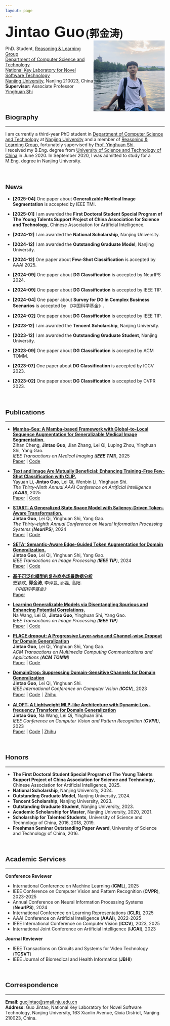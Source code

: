 ```yaml
---
layout: page
---
```



<!-- <font face="kai" size=7><b>郭金涛</b></font>    -->
<font size=7 face="Arial"><b>Jintao Guo</b></font> <font size=6 face="Arial"><b>(郭金涛)</b></font>\
<img align="right" src="./jintao_p5.jpg" width = "225"/>\
PhD. Student, [Reasoning & Learning Group](https://cs.nju.edu.cn/rl/index.htm) \
[Department of Computer Science and Technology](https://cs.nju.edu.cn/main.htm) \
[National Key Laboratory for Novel Software Technology](http://keysoftlab.nju.edu.cn/) \
[Nanjing University](https://www.nju.edu.cn/), Nanjing 210023, China \
**Supervisor:** Associate Professor [Yinghuan Shi](https://cs.nju.edu.cn/shiyh/index.htm) 

<!-- [Email](guojintao@smail.nju.edu.cn) | [Google Scholar](https://scholar.google.com/citations?user=K4lrdKc_YLUC) | [Github](https://github.com/lingeringlight) -->

<br />

## <font face="Arial"><b>Biography</b></font>
<!-- ## Biography -->
- - -
I am currently a third-year PhD student in [Department of Computer Science and Technology](https://cs.nju.edu.cn/main.htm) at [Nanjing University](https://www.nju.edu.cn/) and a member of [Reasoning & Learning Group](https://cs.nju.edu.cn/rl/index.htm), fortunately supervised by [Prof. Yinghuan Shi](https://cs.nju.edu.cn/shiyh/index.htm). \
I received my B.Eng. degree from [University of Science and Technology of China](https://www.ustc.edu.cn/) in June 2020. In September 2020, I was admitted to study for a M.Eng. degree in Nanjing University.

<br />

<!--
## <font face="Arial"><b>Research Interests</b></font>
My current research focuses on Computer Vision and Domain Generalization.
<br />
-->

## <font face="Arial"><b>News</b></font>
+ **[2025-04]** One paper about **Generalizable Medical Image Segmentation** is accepted by IEEE TMI.

+ **[2025-01]** I am awarded the **First Doctoral Student Special Program of The Young Talents Support Project of China Association for Science and Technology**, Chinese Association for Artificial Intelligence.

+ **[2024-12]** I am awarded the **National Scholarship**, Nanjing University.

+ **[2024-12]** I am awarded the **Outstanding Graduate Model**, Nanjing University.

+ **[2024-12]** One paper about **Few-Shot Classification** is accepted by AAAI 2025.

+ **[2024-09]** One paper about **DG Classification** is accepted by NeurIPS 2024.

+ **[2024-09]** One paper about **DG Classification** is accepted by IEEE TIP.

+ **[2024-04]** One paper about **Survey for DG in Complex Business Scenarios** is accepted by 《中国科学基金》.

+ **[2024-02]** One paper about **DG Classification** is accepted by IEEE TIP.

+ **[2023-12]** I am awarded the **Tencent Scholarship**, Nanjing University.

+ **[2023-12]** I am awarded the **Outstanding Graduate Student**, Nanjing University.

+ **[2023-09]** One paper about **DG Classification** is accepted by ACM TOMM.

+ **[2023-07]** One paper about **DG Classification** is accepted by ICCV 2023.

+ **[2023-02]** One paper about **DG Classification** is accepted by CVPR 2023.

<br />

## <font face="Arial"><b>Publications</b></font>
<!-- ## Publications -->
- - -
<!-- <img align="right" src="./ALOFT.jpg" width = "32%"/> -->

+ **[Mamba-Sea: A Mamba-based Framework with Global-to-Local Sequence Augmentation for Generalizable Medical Image Segmentation.](https://arxiv.org/abs/2504.17515)** \
Zihan Cheng, **Jintao Guo**, Jian Zhang, Lei Qi, Luping Zhou, Yinghuan Shi, Yang Gao. \
_IEEE Transactions on Medical Imaging (**IEEE TMI**)_, 2025 \
[Paper](https://arxiv.org/abs/2504.17515) | [Code](https://github.com/orange-czh/Mamba-Sea)

+ **[Text and Image Are Mutually Beneficial: Enhancing Training-Free Few-Shot Classification with CLIP.](https://arxiv.org/abs/2412.11375)** \
Yayuan Li, **Jintao Guo**, Lei Qi, Wenbin Li, Yinghuan Shi. \
_The Thirty-Ninth Annual AAAI Conference on Artificial Intelligence (**AAAI**)_, 2025 \
[Paper](https://arxiv.org/abs/2412.11375) | [Code](https://github.com/lyymuwu/TIMO)

+ **[START: A Generalized State Space Model with Saliency-Driven Token-Aware Transformation.](https://arxiv.org/abs/2410.16020)** \
**Jintao Guo**, Lei Qi, Yinghuan Shi, Yang Gao. \
_The Thirty-eighth Annual Conference on Neural Information Processing Systems (**NeurIPS**)_, 2024 \
[Paper](https://arxiv.org/abs/2410.16020) | [Code](https://github.com/lingeringlight/START)

+ **[SETA: Semantic-Aware Edge-Guided Token Augmentation for Domain Generalization.](https://arxiv.org/abs/2403.11792)** \
**Jintao Guo**, Lei Qi, Yinghuan Shi, Yang Gao. \
_IEEE Transactions on Image Processing (**IEEE TIP**)_, 2024 \
[Paper](https://arxiv.org/abs/2403.11792) | [Code](https://github.com/lingeringlight/SETA)

+ **[基于可泛化模型的复杂商务场景数据分析](https://lingeringlight.github.io/)** \
史颖欢, **郭金涛**, 李泽昆, 祁磊, 高阳. \
_《中国科学基金》_ \
[Paper](https://lingeringlight.github.io/)

+ **[Learning Generalizable Models via Disentangling Spurious and Enhancing Potential Correlations.](https://arxiv.org/abs/2401.05752)** \
Na Wang, Lei Qi, **Jintao Guo**, Yinghuan Shi, Yang Gao. \
_IEEE Transactions on Image Processing (**IEEE TIP**)_ \
[Paper](https://arxiv.org/abs/2401.05752) | [Code](https://github.com/RubyHoho/DGeneralization/)

+ **[PLACE dropout: A Progressive Layer-wise and Channel-wise Dropout for Domain Generalization](https://arxiv.org/abs/2112.03676)** \
**Jintao Guo**, Lei Qi, Yinghuan Shi, Yang Gao. \
_ACM Transactions on Multimedia Computing Communications and Applications (**ACM TOMM**)_ \
[Paper](https://arxiv.org/abs/2112.03676) | [Code](https://github.com/lingeringlight/PLACEdropout/)

+ **[DomainDrop: Suppressing Domain-Sensitive Channels for Domain Generalization](https://lingeringlight.github.io/)** \
**Jintao Guo**, Lei Qi, Yinghuan Shi. \
_IEEE International Conference on Computer Vision (**ICCV**)_, 2023 \
[Paper](https://arxiv.org/abs/2308.10285) | [Code](https://github.com/lingeringlight/DomainDrop/)｜[Zhihu](https://zhuanlan.zhihu.com/p/652198004)

+ **[ALOFT: A Lightweight MLP-like Architecture with Dynamic Low-frequency Transform for Domain Generalization](https://arxiv.org/abs/2303.11674)** \
**Jintao Guo**, Na Wang, Lei Qi, Yinghuan Shi. \
_IEEE Conference on Computer Vision and Pattern Recognition (**CVPR**)_, 2023 \
[Paper](https://arxiv.org/abs/2303.11674) | [Code](https://github.com/lingeringlight/ALOFT/) | [Zhihu](https://zhuanlan.zhihu.com/p/624598279)

<br />

## <font face="Arial"><b>Honors</b></font>
<!-- ## Honors -->
- - -
+ **The First Doctoral Student Special Program of The Young Talents Support Project of China Association for Science and Technology**, Chinese Association for Artificial Intelligence, 2025.
+ **National Scholarship**, Nanjing University, 2024.
+ **Outstanding Graduate Model**, Nanjing University, 2024.
+ **Tencent Scholarship**, Nanjing University, 2023.
+ **Outstanding Graduate Student**, Nanjing University, 2023.
+ **Academic Scholarship for Master**, Nanjing University, 2020, 2021.
+ **Scholarship for Talented Students**, University of Science and Technology of China, 2016, 2018, 2019.
+ **Freshman Seminar Outstanding Paper Award**, University of Science and Technology of China, 2016.

<br />

## <font face="Arial"><b>Academic Services</b></font>
<!-- ## Academic Services -->
- - -
**Conference Reviewer**
+ International Conference on Machine Learning (**ICML**), 2025
+ IEEE Conference on Computer Vision and Pattern Recognition (**CVPR**), 2023-2025
+ Annual Conference on Neural Information Processing Systems (**NeurIPS**), 2024
+ International Conference on Learning Representations (**ICLR**), 2025
+ AAAI Conference on Artificial Intelligence (**AAAI**), 2022-2025
+ IEEE International Conference on Computer Vision (**ICCV**), 2023, 2025
+ International Joint Conference on Artificial Intelligence (**IJCAI**), 2023

**Journal Reviewer**
+ IEEE Transactions on Circuits and Systems for Video Technology (**TCSVT**)
+ IEEE Journal of Biomedical and Health Informatics (**JBHI**)

<br />

## <font face="Arial"><b>Correspondence</b></font>
<!-- ## Correspondence -->
- - -

**Email**: guojintao@smail.nju.edu.cn \
**Address**: Guo Jintao, National Key Laboratory for Novel Software Technology, Nanjing University, 163 Xianlin Avenue, Qixia District, Nanjing 210023, China. 
